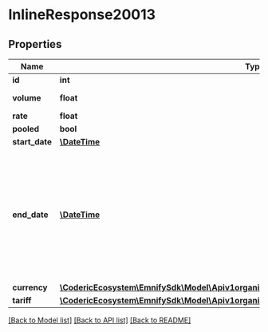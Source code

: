 # InlineResponse20013

## Properties
Name | Type | Description | Notes
------------ | ------------- | ------------- | -------------
**id** | **int** |  | [optional] 
**volume** | **float** | The volume in MB | [optional] 
**rate** | **float** |  | [optional] 
**pooled** | **bool** |  | [optional] 
**start_date** | [**\DateTime**](\DateTime.md) |  | [optional] 
**end_date** | [**\DateTime**](\DateTime.md) | End date will be omitted in the response, if it has been set to null. This means the inclusive volume will run infinitely. | [optional] 
**currency** | [**\CodericEcosystem\EmnifySdk\Model\Apiv1organisationorgIdOrMyinclusiveVolumeactiveCurrency**](Apiv1organisationorgIdOrMyinclusiveVolumeactiveCurrency.md) |  | [optional] 
**tariff** | [**\CodericEcosystem\EmnifySdk\Model\Apiv1organisationorgIdOrMyinclusiveVolumeactiveTariff**](Apiv1organisationorgIdOrMyinclusiveVolumeactiveTariff.md) |  | [optional] 

[[Back to Model list]](../../README.md#documentation-for-models) [[Back to API list]](../../README.md#documentation-for-api-endpoints) [[Back to README]](../../README.md)

